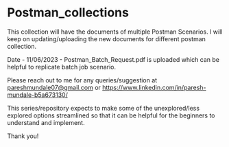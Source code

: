 # Postman_collections

This collection will have the documents of multiple Postman Scenarios. I will keep on updating/uploading the new documents for different postman collection.

Date - 11/06/2023 - Postman_Batch_Request.pdf is uploaded which can be helpful to replicate batch job scenario.

Please reach out to me for any queries/suggestion at
pareshmundale07@gmail.com or
https://www.linkedin.com/in/paresh-mundale-b5a673130/



This series/repository expects to make some of the unexplored/less explored options streamlined so that it can be helpful for the beginners to understand and implement.

Thank you!
